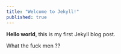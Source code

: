 ```yaml
---
title: "Welcome to Jekyll!"
published: true
---
```


**Hello world**, this is my first Jekyll blog post.

What the fuck men ??
